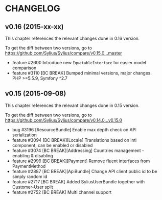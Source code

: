 CHANGELOG
=========

## v0.16 (2015-xx-xx)

This chapter references the relevant changes done in 0.16 version.

To get the diff between two versions, go to https://github.com/Sylius/Sylius/compare/v0.15.0...master

 * feature #2600 Introduce new `EquatableInterface` for easier model comparison
 * feature #3110 [BC BREAK] Bumped minimal versions, major changes: PHP >=5.5.9, Symfony ^2.7

## v0.15 (2015-09-08)

This chapter references the relevant changes done in 0.15 version.

To get the diff between two versions, go to https://github.com/Sylius/Sylius/compare/v0.14.0...v0.15.0

 * bug #3196 [ResourceBundle] Enable max depth check on API serialization
 * feature #3094 [BC BREAK][Locale] Translations based on Intl component, can be enabled or disabled
 * feature #3074 [BC BREAK][Addressing] Countries management - enabling & disabling
 * feature #2999 [BC BREAK][Payment] Remove fluent interfaces from PaymentMethod
 * feature #2887 [BC BREAK][ApiBundle] Change API client public id to be simply random id
 * feature #2717 [BC BREAK] Added SyliusUserBundle together with Customer-User split
 * feature #2752 [BC BREAK] Multi channel support
